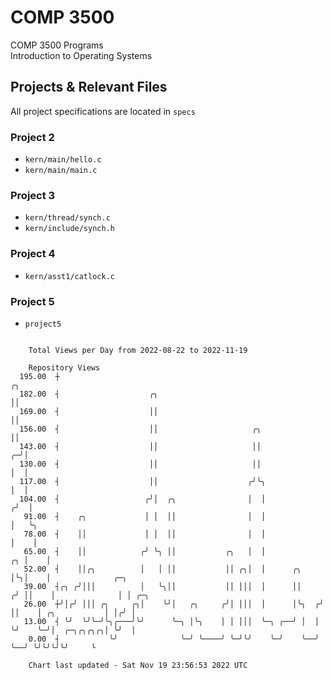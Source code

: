 # COMP 3500
COMP 3500 Programs  
Introduction to Operating Systems  
## Projects & Relevant Files
All project specifications are located in `specs`
### Project 2
- `kern/main/hello.c`
- `kern/main/main.c`
### Project 3
- `kern/thread/synch.c`
- `kern/include/synch.h`
### Project 4
- `kern/asst1/catlock.c`
### Project 5
- `project5`

```

    Total Views per Day from 2022-08-22 to 2022-11-19

    Repository Views
  195.00  ┼                                                                 ╭╮
  182.00  ┤                    ╭╮                                           ││
  169.00  ┤                    ││                                           ││
  156.00  ┤                    ││                     ╭╮                    ││
  143.00  ┤                    ││                     ││                  ╭─╯│
  130.00  ┤                    ││                     ││                  │  │
  117.00  ┤                    ││                    ╭╯╰╮                 │  │
  104.00  ┤                   ╭╯│  ╭╮                │  │                ╭╯  │
   91.00  ┤    ╭╮             │ │  ││                │  │                │   ╰╮
   78.00  ┤    ││             │ │  ││                │  │                │    │
   65.00  ┤    ││            ╭╯ ╰╮ ││           ╭╮   │  │             ╭╮ │    │
   52.00  ┤    ││╭╮          │   │ ││           ││ ╭╮│  │      ╭╮     │╰╮│    │              ╭─╮
   39.00  ┤╭╮ ╭╯│││          │   ╰╮││           ││ │││  │      ││    ╭╯ ││    │              │ │ ╭─╮
   26.00  ┼╯│╭╯ │││ ╭╮     ╭╮│    ╰╯│   ╭╮     ╭╯│ │││  │      │╰╮  ╭╯  ││    │ ╭╮           │ │╭╯ │
   13.00  ┤ ╰╯  ╰╯╰─╯╰╮╭───╯╰╯      ╰─╮ │╰╮    │ │ │││  ╰─╮ ╭──╯ │  │   ╰╯    ╰─╯│  ╭─╮╭╮╭╮╭╮│ ╰╯  │
    0.00  ┤           ╰╯              ╰─╯ ╰────╯ ╰─╯╰╯    ╰─╯    ╰──╯            ╰──╯ ╰╯╰╯╰╯╰╯     ╰

    Chart last updated - Sat Nov 19 23:56:53 2022 UTC
    
```
